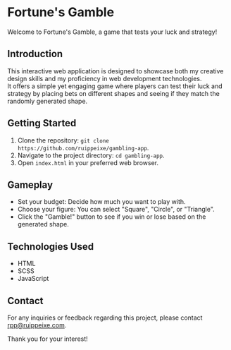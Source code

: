 # Fortune's Gamble

Welcome to Fortune's Gamble, a game that tests your luck and strategy!

## Introduction

This interactive web application is designed to showcase both my creative design skills and my proficiency in web development technologies. \
It offers a simple yet engaging game where players can test their luck and strategy by placing bets on different shapes and seeing if they match the randomly generated shape.

## Getting Started

1. Clone the repository: `git clone https://github.com/ruippeixe/gambling-app`.
2. Navigate to the project directory: `cd gambling-app`.
3. Open `index.html` in your preferred web browser.

## Gameplay

- Set your budget: Decide how much you want to play with.
- Choose your figure: You can select "Square", "Circle", or "Triangle".
- Click the "Gamble!" button to see if you win or lose based on the generated shape.

## Technologies Used

- HTML
- SCSS
- JavaScript

## Contact
For any inquiries or feedback regarding this project, please contact [rpp@ruippeixe.com](mailto:rpp@ruippeixe.com).

Thank you for your interest!
